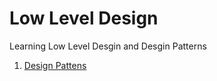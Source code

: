 # Low Level Design
Learning Low Level Desgin and Desgin Patterns

1. [Design Pattens](DesignPatterns/README.md)
